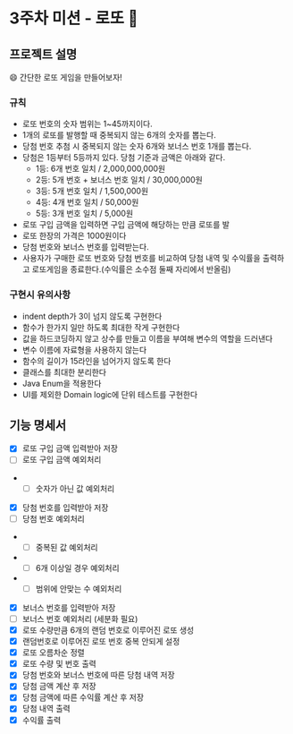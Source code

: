 # 3주차 미션 - 로또 🎱
## 프로젝트 설명
😄 간단한 로또 게임을 만들어보자!
### 규칙
- 로또 번호의 숫자 범위는 1~45까지이다.
- 1개의 로또를 발행할 때 중복되지 않는 6개의 숫자를 뽑는다.
- 당첨 번호 추첨 시 중복되지 않는 숫자 6개와 보너스 번호 1개를 뽑는다.
- 당첨은 1등부터 5등까지 있다. 당첨 기준과 금액은 아래와 같다.
    - 1등: 6개 번호 일치 / 2,000,000,000원
    - 2등: 5개 번호 + 보너스 번호 일치 / 30,000,000원
    - 3등: 5개 번호 일치 / 1,500,000원
    - 4등: 4개 번호 일치 / 50,000원
    - 5등: 3개 번호 일치 / 5,000원
- 로또 구입 금액을 입력하면 구입 금액에 해당하는 만큼 로또를 발
- 로또 한장의 가격은 1000원이다
- 당첨 번호와 보너스 번호를 입력받는다.
- 사용자가 구매한 로또 번호와 당첨 번호를 비교하여 당첨 내역 및 수익률을 출력하고 로또게임을 종료한다.(수익률은 소수점 둘째 자리에서 반올림)

### 구현시 유의사항
- indent depth가 3이 넘지 않도록 구현한다
- 함수가 한가지 일만 하도록 최대한 작게 구현한다
- 값을 하드코딩하지 않고 상수를 만들고 이름을 부여해 변수의 역할을 드러낸다
- 변수 이름에 자료형을 사용하지 않는다
- 함수의 길이가 15라인을 넘어가지 않도록 한다
- 클래스를 최대한 분리한다
- Java Enum을 적용한다
- UI를 제외한 Domain logic에 단위 테스트를 구현한다


## 기능 명세서
- [x] 로또 구입 금액 입력받아 저장
- [ ] 로또 구입 금액 예외처리 
- - [ ] 숫자가 아닌 값 예외처리
- [x] 당첨 번호를 입력받아 저장
- [ ] 당첨 번호 예외처리 
- - [ ] 중복된 값 예외처리
- - [ ] 6개 이상일 경우 예외처리
- - [ ] 범위에 안맞는 수 예외처리
- [x] 보너스 번호를 입력받아 저장
- [ ] 보너스 번호 예외처리 (세분화 필요)
- [x] 로또 수량만큼 6개의 랜덤 번호로 이루어진 로또 생성
- [x] 랜덤번호로 이루어진 로또 번호 중복 안되게 설정
- [x] 로또 오름차순 정렬
- [x] 로또 수량 및 번호 출력
- [x] 당첨 번호와 보너스 번호에 따른 당첨 내역 저장
- [x] 당첨 금액 계산 후 저장
- [x] 당첨 금액에 따른 수익률 계산 후 저장
- [x] 당첨 내역 출력
- [x] 수익률 출력